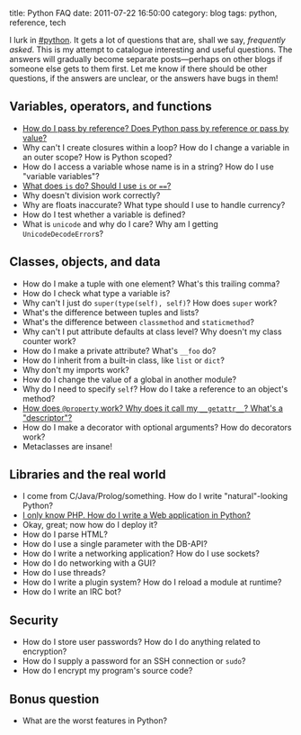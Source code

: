 title: Python FAQ
date: 2011-07-22 16:50:00
category: blog
tags: python, reference, tech

I lurk in [#python][].  It gets a lot of questions that are, shall we say, _frequently asked_.  This is my attempt to catalogue interesting and useful questions.  The answers will gradually become separate posts—perhaps on other blogs if someone else gets to them first.  Let me know if there should be other questions, if the answers are unclear, or the answers have bugs in them!

<!-- more -->

## Variables, operators, and functions

* [How do I pass by reference?  Does Python pass by reference or pass by value?][passing]
* Why can't I create closures within a loop?  How do I change a variable in an outer scope?  How is Python scoped?
* How do I access a variable whose name is in a string?  How do I use "variable variables"?
* [What does `is` do?  Should I use `is` or `==`?][equality]
* Why doesn't division work correctly?
* Why are floats inaccurate?  What type should I use to handle currency?
* How do I test whether a variable is defined?
* What is `unicode` and why do I care?  Why am I getting `UnicodeDecodeError`s?

## Classes, objects, and data

* How do I make a tuple with one element?  What's this trailing comma?
* How do I check what type a variable is?
* Why can't I just do `super(type(self), self)`?  How does `super` work?
* What's the difference between tuples and lists?
* What's the difference between `classmethod` and `staticmethod`?
* Why can't I put attribute defaults at class level?  Why doesn't my class counter work?
* How do I make a private attribute?  What's `__foo` do?
* How do I inherit from a built-in class, like `list` or `dict`?
* Why don't my imports work?
* How do I change the value of a global in another module?
* Why do I need to specify `self`?  How do I take a reference to an object's method?
* [How does `@property` work?  Why does it call my `__getattr__`?  What's a "descriptor"?][descriptors]
* How do I make a decorator with optional arguments?  How do decorators work?
* Metaclasses are insane!

## Libraries and the real world

* I come from C/Java/Prolog/something.  How do I write "natural"-looking Python?
* [I only know PHP.  How do I write a Web application in Python?][webdev]
* Okay, great; now how do I deploy it?
* How do I parse HTML?
* How do I use a single parameter with the DB-API?
* How do I write a networking application?  How do I use sockets?
* How do I do networking with a GUI?
* How do I use threads?
* How do I write a plugin system?  How do I reload a module at runtime?
* How do I write an IRC bot?

## Security

* How do I store user passwords?  How do I do anything related to encryption?
* How do I supply a password for an SSH connection or `sudo`?
* How do I encrypt my program's source code?

## Bonus question

* What are the worst features in Python?


[#python]: irc://irc.freenode.org/python
[descriptors]: /blog/2012/05/23/python-faq-descriptors/
[equality]: /blog/2012/03/24/python-faq-equality/
[passing]: /blog/2012/05/23/python-faq-passing/
[webdev]: /blog/2012/05/05/python-faq-webdev/
